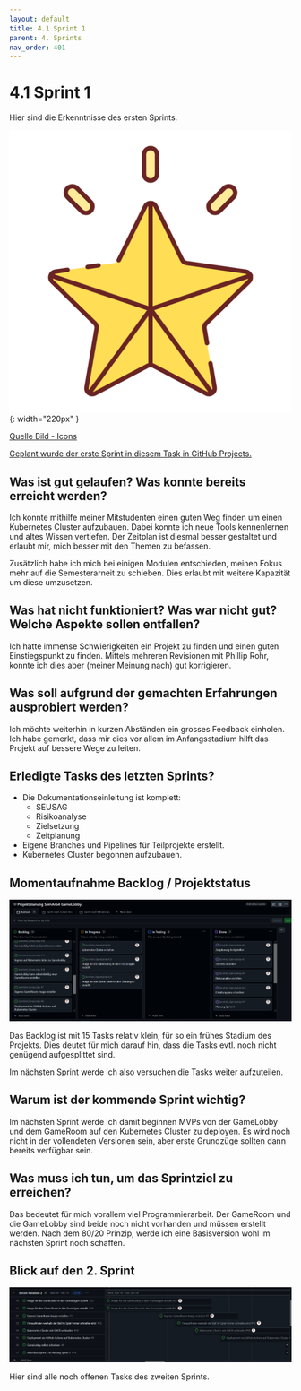 ```yaml
---
layout: default
title: 4.1 Sprint 1
parent: 4. Sprints
nav_order: 401
---
```


# 4.1 Sprint 1

Hier sind die Erkenntnisse des ersten Sprints.

![Star](../ressources/icons/star.png){: width="220px" }

[Quelle Bild - Icons](../anhang/600-quellen.html#64-icons)

[Geplant wurde der erste Sprint in diesem Task in GitHub Projects.](https://github.com/Euthal02/SemArb4_GameLobby/issues/17)

## Was ist gut gelaufen? Was konnte bereits erreicht werden?

Ich konnte mithilfe meiner Mitstudenten einen guten Weg finden um einen Kubernetes Cluster aufzubauen. Dabei konnte ich neue Tools kennenlernen und altes Wissen vertiefen. Der Zeitplan ist diesmal besser gestaltet und erlaubt mir, mich besser mit den Themen zu befassen.

Zusätzlich habe ich mich bei einigen Modulen entschieden, meinen Fokus mehr auf die Semesterarneit zu schieben. Dies erlaubt mit weitere Kapazität um diese umzusetzen.

## Was hat nicht funktioniert? Was war nicht gut? Welche Aspekte sollen entfallen?

Ich hatte immense Schwierigkeiten ein Projekt zu finden und einen guten Einstiegspunkt zu finden. Mittels mehreren Revisionen mit Phillip Rohr, konnte ich dies aber (meiner Meinung nach) gut korrigieren.

## Was soll aufgrund der gemachten Erfahrungen ausprobiert werden?

Ich möchte weiterhin in kurzen Abständen ein grosses Feedback einholen. Ich habe gemerkt, dass mir dies vor allem im Anfangsstadium hilft das Projekt auf bessere Wege zu leiten.

## Erledigte Tasks des letzten Sprints?

- Die Dokumentationseinleitung ist komplett:
  - SEUSAG
  - Risikoanalyse
  - Zielsetzung
  - Zeitplanung
- Eigene Branches und Pipelines für Teilprojekte erstellt.
- Kubernetes Cluster begonnen aufzubauen.

## Momentaufnahme Backlog / Projektstatus

![Backlog](../ressources/images/projektmanagement/backlog1.PNG)

Das Backlog ist mit 15 Tasks relativ klein, für so ein frühes Stadium des Projekts. Dies deutet für mich darauf hin, dass die Tasks evtl. noch nicht genügend aufgesplittet sind.

Im nächsten Sprint werde ich also versuchen die Tasks weiter aufzuteilen.

## Warum ist der kommende Sprint wichtig?

Im nächsten Sprint werde ich damit beginnen MVPs von der GameLobby und dem GameRoom auf den Kubernetes Cluster zu deployen. Es wird noch nicht in der vollendeten Versionen sein, aber erste Grundzüge sollten dann bereits verfügbar sein.

## Was muss ich tun, um das Sprintziel zu erreichen?

Das bedeutet für mich vorallem viel Programmierarbeit. Der GameRoom und die GameLobby sind beide noch nicht vorhanden und müssen erstellt werden. Nach dem 80/20 Prinzip, werde ich eine Basisversion wohl im nächsten Sprint noch schaffen.

## Blick auf den 2. Sprint

![Sprint 2 - Vorrausblick](../ressources/images/projektmanagement/sprint2_vorrausblick.PNG)

Hier sind alle noch offenen Tasks des zweiten Sprints.
